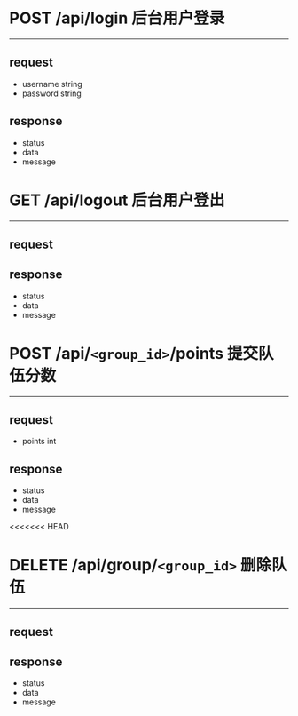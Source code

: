 # POST /api/login 后台用户登录
---
## request

- username string
- password string

## response

- status
- data
- message

# GET /api/logout 后台用户登出
---
## request
## response

- status
- data
- message

# POST /api/`<group_id>`/points 提交队伍分数
---

## request

- points int

## response

- status
- data
- message


<<<<<<< HEAD
# DELETE /api/group/`<group_id>` 删除队伍
---

## request
## response

- status
- data
- message